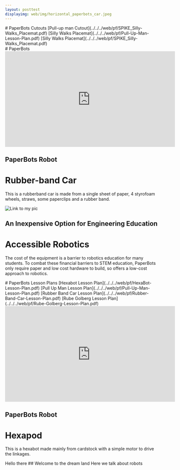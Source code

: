 ```yaml
---
layout: posttest
displayimg: web/img/horizontal_paperbots_car.jpeg
---
```

<div class="pdf" markdown="1">
# PaperBots Cutouts
[Pull-up man Cutout](../../../web/pf/SPIKE_Silly-Walks_Placemat.pdf)
[Silly Walks Placemat](../../../web/pf/Pull-Up-Man-Lesson-Plan.pdf)
[Silly Walks Placemat](../../../web/pf/SPIKE_Silly-Walks_Placemat.pdf)
</div>

<div class="sitetitle hjhj" markdown="1">
# PaperBots
</div>


<div class="video-text-overlay" markdown="1">

<iframe width="560" height="315" src="https://www.youtube.com/embed/KZRW25MjqMQ" frameborder="0" allow="accelerometer; autoplay; encrypted-media; gyroscope; picture-in-picture" allowfullscreen></iframe>

## PaperBots Robot
# Rubber-band Car

This is a rubberband car is made from a single sheet of paper, 4 styrofoam wheels, straws, some paperclips and a rubber band.
</div>


<div class="largeheaderimg" markdown="1">

![Link to my pic](../../../web/img/headimagerobot.jpg)

## An Inexpensive Option for Engineering Education
# Accessible Robotics

The cost of the equipment is a barrier to robotics education for many students. To combat these financial barriers to STEM education, PaperBots only require paper and low cost hardware to build, so offers a low-cost approach to robotics.

</div>
<div class="pdf" markdown="1">
# PaperBots Lesson Plans
[Hexabot Lesson Plan](../../../web/pf/HexaBot-Lesson-Plan.pdf)
[Pull Up Man Lesson Plan](../../../web/pf/Pull-Up-Man-Lesson-Plan.pdf)
[Rubber Band Car Lesson Plan](../../../web/pf/Rubber-Band-Car-Lesson-Plan.pdf)
[Rube Golberg Lesson Plan](../../../web/pf/Rube-Golberg-Lesson-Plan.pdf)

</div>


<div class="video-text-overlay" markdown="1">

<iframe width="560" height="315" src="https://www.youtube.com/embed/DYoK3FkgMoQ" frameborder="0" allow="accelerometer; autoplay; encrypted-media; gyroscope; picture-in-picture" allowfullscreen></iframe>

## PaperBots Robot
# Hexapod
This is a hexabot made mainly from cardstock with a simple motor to drive the linkages.

</div>



<div class="free-write" markdown="1">
Hello there
## Welcome to the dream land
Here we talk about robots
</div>

